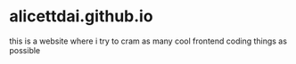 # alicettdai.github.io
this is a website where i try to cram as many cool frontend coding things as possible
